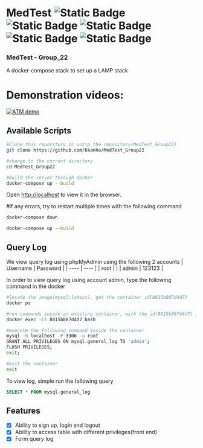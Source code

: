 # MedTest ![Static Badge](https://img.shields.io/badge/html-%23fff?logo=html5) ![Static Badge](https://img.shields.io/badge/css-%23563D7C?logo=css3) ![Static Badge](https://img.shields.io/badge/JavaScript-%23fff?logo=JavaScript) ![Static Badge](https://img.shields.io/badge/PHP-%23fff?logo=PHP) ![Static Badge](https://img.shields.io/badge/docker-%23384d54?logo=docker)

### MedTest - Group_22
A docker-compose stack to set up a LAMP stack

# Demonstration videos:
[![ATM demo](https://img.youtube.com/vi/n8LlYjFBt0w/0.jpg)](https://www.youtube.com/watch?v=n8LlYjFBt0w)

## Available Scripts
```sh
#Clone this repository or unzip the repository(MedTest_Group22)
git clone https://github.com/kkanho/MedTest_Group22

#change to the correct directory
cd MedTest_Group22

#Build the server through docker
docker-compose up --build
```
Open [http://localhost](http://localhost) to view it in the browser.

#if any errors, try to restart multiple times with the following command
```sh
docker-compose down

docker-compose up --build
```

## Query Log
We view query log using phpMyAdmin using the following 2 accounts
| Username | Password |
|   ----   |   ----   |
| root     |          |
| admin    | 123123   |

In order to view query log using account admin,
type the following command in the docker 
```sh
#locate the image(mysql:latest), get the container id(8815b887d4d7)
docker ps

#run commands inside an existing container, with the id(8815b887d4d7) just get
docker exec -it 8815b887d4d7 bash

#execute the following command inside the container
mysql -h localhost -P 3306 -u root
GRANT ALL PRIVILEGES ON mysql.general_log TO 'admin';
FLUSH PRIVILEGES;
exit;

#exit the container
exit
```
To view log, simple run the following query
```sql
SELECT * FROM mysql.general_log
```

## Features
- [x] Ability to sign up, login and logout
- [x] Ability to access table with different privileges(front end)
- [x] Form query log

